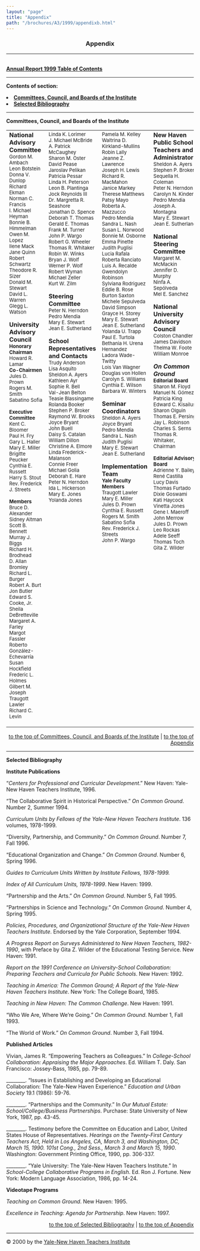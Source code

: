 ```yaml
---
layout: "page"
title: "Appendix"
path: "/brochures/A3/1999/appendixb.html"
---
```

<main>
<center><a name="t"></a><b><h3>Appendix</h3></b>
<hr/></center>
<p><br/><b><a href="index.html">Annual Report 1999 Table of Contents</a>
</b></p><hr/><b>
<p><b>Contents of section:</b>
</p><p><ul?&lt;li>
</ul?&lt;li></p><li>
<a href="#a">Committees, Council, and Boards of the Institute</a></li>
<li>
<a href="#c">Selected Bibliography</a></li>
<hr/><a name="a"></a>Committees, Council, and Boards of the Institute</b>
<center><table cellpadding="9" cellspacing="9">
<tbody><tr valign="TOP">
<td><b>National Advisory </b>
<br/><b>Committee </b>
<br/><font size="-1">Gordon M. Ambach</font>
<br/><font size="-1">Leon Botstein</font>
<br/><font size="-1">Donna V. Dunlop</font>
<br/><font size="-1">Richard Ekman</font>
<br/><font size="-1">Norman C. Francis</font>
<br/><font size="-1">I. Michael Heyman</font>
<br/><font size="-1">Bonnie B. Himmelman</font>
<br/><font size="-1">Owen M. Lopez</font>
<br/><font size="-1">Ilene Mack</font>
<br/><font size="-1">Jane Quinn</font>
<br/><font size="-1">Robert Schwartz</font>
<br/><font size="-1">Theodore R. Sizer</font>
<br/><font size="-1">Donald M. Stewart</font>
<br/><font size="-1">David L. Warren</font>
<br/><font size="-1">Glegg L. Watson</font>
<p><b>University Advisory</b>
<br/><b>Council</b>
<br/><b><font size="-1">Honorary Chairman</font></b>
<br/><font size="-1">Howard R. Lamar</font>
<br/><b><font size="-1">Co-Chairmen</font></b>
<br/><font size="-1">Jules D. Prown</font>
<br/><font size="-1">Rogers M. Smith</font>
<br/><font size="-1">Sabatino Sofia</font>
</p><p><b><font size="-1">Executive Committee</font></b>
<br/><font size="-1">Kent C. Bloomer</font>
<br/><font size="-1">Paul H. Fry</font>
<br/><font size="-1">Gary L. Haller</font>
<br/><font size="-1">Mary E. Miller</font>
<br/><font size="-1">Brigitte Peucker</font>
<br/><font size="-1">Cynthia E. Russett</font>
<br/><font size="-1">Harry S. Stout</font>
<br/><font size="-1">Rev. Frederick J. Streets</font>
</p><p><b><font size="-1">Members</font></b>
<br/><font size="-1">Bruce D. Alexander</font>
<br/><font size="-1">Sidney Altman</font>
<br/><font size="-1">Scott B. Bennett</font>
<br/><font size="-1">Murray J. Biggs</font>
<br/><font size="-1">Richard H. Brodhead</font>
<br/><font size="-1">D. Allan Bromley</font>
<br/><font size="-1">Richard L. Burger</font>
<br/><font size="-1">Robert A. Burt</font>
<br/><font size="-1">Jon Butler</font>
<br/><font size="-1">Edward S. Cooke, Jr.</font>
<br/><font size="-1">Sheila DeBretteville</font>
<br/><font size="-1">Margaret A. Farley</font>
<br/><font size="-1">Margot Fassler</font>
<br/><font size="-1">Roberto González-Echevarría</font>
<br/><font size="-1">Susan Hockfield</font>
<br/><font size="-1">Frederic L. Holmes</font>
<br/><font size="-1">Gilbert M. Joseph</font>
<br/><font size="-1">Traugott Lawler</font>
<br/><font size="-1">Richard C. Levin</font></p></td>
<td><font size="-1">Linda K. Lorimer</font>
<br/><font size="-1">J. Michael McBride</font>
<br/><font size="-1">A. Patrick McCaughey</font>
<br/><font size="-1">Sharon M. Oster</font>
<br/><font size="-1">David Pease</font>
<br/><font size="-1">Jaroslav Pelikan</font>
<br/><font size="-1">Patricia Pessar</font>
<br/><font size="-1">Linda H. Peterson</font>
<br/><font size="-1">Leon B. Plantinga</font>
<br/><font size="-1">Jock Reynolds III</font>
<br/><font size="-1">Dr. Margretta R. Seashore</font>
<br/><font size="-1">Jonathan D. Spence</font>
<br/><font size="-1">Deborah T. Thomas</font>
<br/><font size="-1">Gerald E. Thomas</font>
<br/><font size="-1">Frank M. Turner</font>
<br/><font size="-1">John P. Wargo</font>
<br/><font size="-1">Robert G. Wheeler</font>
<br/><font size="-1">Thomas R. Whitaker</font>
<br/><font size="-1">Robin W. Winks</font>
<br/><font size="-1">Bryan J. Wolf</font>
<br/><font size="-1">Werner P. Wolf</font>
<br/><font size="-1">Robert Wyman</font>
<br/><font size="-1">Michael Zeller</font>
<br/><font size="-1">Kurt W. Zilm</font>
<p><b>Steering Committee</b>
<br/><font size="-1">Peter N. Herndon</font>
<br/><font size="-1">Pedro Mendia</font>
<br/><font size="-1">Mary E. Stewart</font>
<br/><font size="-1">Jean E. Sutherland</font>
</p><p><b>School Representatives</b>
<br/><b>and Contacts</b>
<br/><font size="-1">Trudy Anderson</font>
<br/><font size="-1">Lisa Asquito</font>
<br/><font size="-1">Sheldon A. Ayers</font>
<br/><font size="-1">Kathleen Ayr</font>
<br/><font size="-1">Sophie R. Bell</font>
<br/><font size="-1">Val-Jean Belton</font>
<br/><font size="-1">Teasie Blassingame</font>
<br/><font size="-1">Rolanda Booker</font>
<br/><font size="-1">Stephen P. Broker</font>
<br/><font size="-1">Raymond W. Brooks</font>
<br/><font size="-1">Joyce Bryant</font>
<br/><font size="-1">John Buell</font>
<br/><font size="-1">Daisy S. Catalan</font>
<br/><font size="-1">William Dillon</font>
<br/><font size="-1">Christine A. Elmore</font>
<br/><font size="-1">Linda Frederick-Malanson</font>
<br/><font size="-1">Connie Freer</font>
<br/><font size="-1">Michael Golia</font>
<br/><font size="-1">Deborah E. Hare</font>
<br/><font size="-1">Peter N. Herndon</font>
<br/><font size="-1">Ida L. Hickerson</font>
<br/><font size="-1">Mary E. Jones</font>
<br/><font size="-1">Yolanda Jones</font></p></td>
<td><font size="-1">Pamela M. Kelley</font>
<br/><font size="-1">Waltrina D. Kirkland-Mullins</font>
<br/><font size="-1">Robin Lally</font>
<br/><font size="-1">Jeanne Z. Lawrence</font>
<br/><font size="-1">Joseph H. Lewis</font>
<br/><font size="-1">Richard R. MacMahon</font>
<br/><font size="-1">Janice Markey</font>
<br/><font size="-1">Therese Matthews</font>
<br/><font size="-1">Patsy Mayo</font>
<br/><font size="-1">Roberta A. Mazzucco</font>
<br/><font size="-1">Pedro Mendia</font>
<br/><font size="-1">Sandra L. Nash</font>
<br/><font size="-1">Susan L. Norwood</font>
<br/><font size="-1">Bonnie M. Osborne</font>
<br/><font size="-1">Emma Pinette</font>
<br/><font size="-1">Judith Puglisi</font>
<br/><font size="-1">Lucia Rafala</font>
<br/><font size="-1">Roberta Ranciato</font>
<br/><font size="-1">Luis A. Recalde</font>
<br/><font size="-1">Gwendolyn Robinson</font>
<br/><font size="-1">Sylviana Rodriguez</font>
<br/><font size="-1">Eddie B. Rose</font>
<br/><font size="-1">Burton Saxton</font>
<br/><font size="-1">Michele Sepulveda</font>
<br/><font size="-1">David Simpson</font>
<br/><font size="-1">Grayce H. Storey</font>
<br/><font size="-1">Mary E. Stewart</font>
<br/><font size="-1">Jean E. Sutherland</font>
<br/><font size="-1">Yolanda U. Trapp</font>
<br/><font size="-1">Paul E. Turtola</font>
<br/><font size="-1">Bethania H. Urena Hernandez</font>
<br/><font size="-1">Ladora Wade-Twitty</font>
<br/><font size="-1">Lois Van Wagner</font>
<br/><font size="-1">Douglas von Hollen</font>
<br/><font size="-1">Carolyn S. Williams</font>
<br/><font size="-1">Cynthia E. Wilson</font>
<br/><font size="-1">Barbara W. Winters</font>
<p><b>Seminar Coordinators</b>
<br/><font size="-1">Sheldon A. Ayers</font>
<br/><font size="-1">Joyce Bryant</font>
<br/><font size="-1">Pedro Mendia</font>
<br/><font size="-1">Sandra L. Nash</font>
<br/><font size="-1">Judith Puglisi</font>
<br/><font size="-1">Mary E. Stewart</font>
<br/><font size="-1">Jean E. Sutherland</font>
</p><p><b>Implementation Team</b>
<br/><b><font size="-1">Yale Faculty Members</font></b>
<br/><font size="-1">Traugott Lawler</font>
<br/><font size="-1">Mary E. Miller</font>
<br/><font size="-1">Jules D. Prown</font>
<br/><font size="-1">Cynthia E. Russett</font>
<br/><font size="-1">Rogers M. Smith</font>
<br/><font size="-1">Sabatino Sofia</font>
<br/><font size="-1">Rev. Frederick J. Streets</font>
<br/><font size="-1">John P. Wargo</font></p></td>
<td><b>New Haven Public School </b>
<br/><b>Teachers and Administrators</b>
<br/><font size="-1">Sheldon A. Ayers</font>
<br/><font size="-1">Stephen P. Broker</font>
<br/><font size="-1">Sequella H. Coleman</font>
<br/><font size="-1">Peter N. Herndon</font>
<br/><font size="-1">Carolyn N. Kinder</font>
<br/><font size="-1">Pedro Mendia</font>
<br/><font size="-1">Joseph A. Montagna</font>
<br/><font size="-1">Mary E. Stewart</font>
<br/><font size="-1">Jean E. Sutherland</font>
<p><b>National Steering Committee</b>
<br/><font size="-1">Margaret M. McMackin</font>
<br/><font size="-1">Jennifer D. Murphy</font>
<br/><font size="-1">Ninfa A. Sepólveda</font>
<br/><font size="-1">Mel E. Sanchez</font>
</p><p><b>National University Advisory </b>
<br/><b>Council</b>
<br/><font size="-1">Colston Chandler</font>
<br/><font size="-1">James Davidson</font>
<br/><font size="-1">Thelma W. Foote</font>
<br/><font size="-1">William Monroe</font>
</p><p><b><i>On Common Ground</i></b>
<br/><b><font size="-1">Editorial Board</font></b>
<br/><font size="-1">Sharon M. Floyd</font>
<br/><font size="-1">Manuel N. Gómez</font>
<br/><font size="-1">Patricia King</font>
<br/><font size="-1">Edward C. Kisailus</font>
<br/><font size="-1">Sharon Olguin</font>
<br/><font size="-1">Thomas E. Persing</font>
<br/><font size="-1">Jay L. Robinson</font>
<br/><font size="-1">Charles S. Serns</font>
<br/><font size="-1">Thomas R. Whitaker,</font>
<br/><font size="-1">Chairman</font>
</p><p><b><font size="-1">Editorial Advisory Board</font></b>
<br/><font size="-1">Adrienne Y. Bailey</font>
<br/><font size="-1">René Castilla</font>
<br/><font size="-1">Lucy Davis</font>
<br/><font size="-1">Thomas Furtado</font>
<br/><font size="-1">Dixie Goswami</font>
<br/><font size="-1">Kati Haycock</font>
<br/><font size="-1">Vinetta Jones</font>
<br/><font size="-1">Gene I. Maeroff</font>
<br/><font size="-1">John Merrow</font>
<br/><font size="-1">Jules D. Prown</font>
<br/><font size="-1">Leo Rockas</font>
<br/><font size="-1">Adele Seeff</font>
<br/><font size="-1">Thomas Toch</font>
<br/><font size="-1">Gita Z. Wilder</font></p></td>
</tr>
</tbody></table></center>
<div align="right">
<p><a href="#a">to the top of Committees, Council, and Boards of the
Institute</a> | <a href="#t">to the top of Appendix</a>
</p><hr/></div>
<p><a name="c"></a><b>Selected Bibliography</b>
</p><p><b>Institute Publications</b>
</p><p>“<i>Centers for Professional and Curricular Development</i>.” New Haven:
Yale-New Haven Teachers Institute, 1996.
</p><p>“The Collaborative Spirit in Historical Perspective.” <i>On Common Ground</i>.
Number 2, Summer 1994.
</p><p><i>Curriculum Units by Fellows of the Yale-New Haven Teachers Institute</i>.
136 volumes, 1978-1999.
</p><p>“Diversity, Partnership, and Community.” <i>On Common Ground</i>. Number
7, Fall 1996.
</p><p>“Educational Organization and Change.” <i>On Common Ground</i>. Number
6, Spring 1996.
</p><p><i>Guides to Curriculum Units Written by Institute Fellows, 1978-1999.</i>
</p><p><i>Index of All Curriculum Units, 1978-1999</i>. New Haven: 1999.
</p><p>“Partnership and the Arts.” <i>On Common Ground</i>. Number 5, Fall
1995.
</p><p>“Partnerships in Science and Technology.” <i>On Common Ground</i>. Number
4, Spring 1995.
</p><p><i>Policies, Procedures, and Organizational Structure of the Yale-New
Haven Teachers Institute</i>. Endorsed by the Yale Corporation, September
1994.
</p><p><i>A Progress Report on Surveys Administered to New Haven Teachers,
1982-1990</i>, with Preface by Gita Z. Wilder of the Educational Testing
Service. New Haven: 1991.
</p><p><i>Report on the 1991 Conference on University-School Collaboration:
Preparing Teachers and Curricula for Public Schools</i>. New Haven: 1992.
</p><p><i>Teaching in America: The Common Ground; A Report of the Yale-New
Haven Teachers Institute</i>. New York: The College Board, 1985.
</p><p><i>Teaching in New Haven: The Common Challenge</i>. New Haven: 1991.
</p><p>“Who We Are, Where We’re Going.” <i>On Common Ground</i>. Number 1,
Fall 1993.
</p><p>“The World of Work.” <i>On Common Ground</i>. Number 3, Fall 1994.
</p><p><b>Published Articles</b>
</p><p>Vivian, James R. “Empowering Teachers as Colleagues.” In
<i>College-School
Collaboration: Appraising the Major Approaches</i>. Ed. William T. Daly.
San Francisco: Jossey-Bass, 1985, pp. 79-89.
</p><p>________. “Issues in Establishing and Developing an Educational Collaboration:
The Yale-New Haven Experience.” <i>Education and Urban Society</i> 19.1
(1986): 59-76.
</p><p>________. “Partnerships and the Community.” In <i>Our Mutual Estate:
School/College/Business Partnerships</i>. Purchase: State University of
New York, 1987, pp. 43-45.
</p><p>________. Testimony before the Committee on Education and Labor, United
States House of Representatives. <i>Hearings on the Twenty-First Century
Teachers Act, Held in Los Angeles, CA, March 3, and Washington, DC, March
15, 1990. 101st Cong., 2nd Sess., March 3 and March 15, 1990</i>. Washington:
Government Printing Office, 1990, pp. 306-337.
</p><p>________. “Yale University: The Yale-New Haven Teachers Institute.”
In <i>School-College Collaborative Programs in English</i>. Ed. Ron J.
Fortune. New York: Modern Language Association, 1986, pp. 14-24.
</p><p><b>Videotape Programs</b>
</p><p><i>Teaching on Common Ground</i>. New Haven: 1995.
</p><p><i>Excellence in Teaching: Agenda for Partnership</i>. New Haven: 1997.
</p><div align="right">
<p><a href="#c">to the top of Selected Bibliography</a> | <a href="#t">to
the top of Appendix</a>
</p><hr/></div>
<p>© 2000 by the <a href="..\..\..\">Yale-New Haven
Teachers Institute</a>
</p></main>